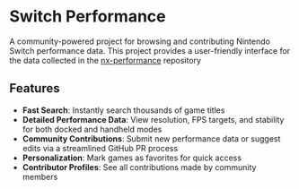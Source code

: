 # Switch Performance

A community-powered project for browsing and contributing Nintendo Switch performance data. This project provides a user-friendly interface for the data collected in the [nx-performance](https://github.com/biase-d/nx-performance) repository

## Features
-   **Fast Search**: Instantly search thousands of game titles
-   **Detailed Performance Data**: View resolution, FPS targets, and stability for both docked and handheld modes
-   **Community Contributions**: Submit new performance data or suggest edits via a streamlined GitHub PR process
-   **Personalization**: Mark games as favorites for quick access
-   **Contributor Profiles**: See all contributions made by community members
